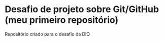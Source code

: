 # Desafio de projeto sobre Git/GitHub (meu primeiro repositório)

Repositório criado para o desafio da DIO

